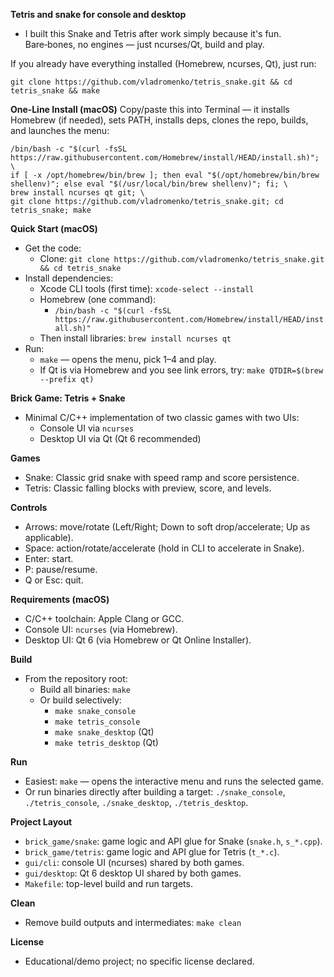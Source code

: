 **Tetris and snake for console and desktop**
- I built this Snake and Tetris after work simply because it's fun. Bare‑bones, no engines — just ncurses/Qt, build and play.

If you already have everything installed (Homebrew, ncurses, Qt), just run:

```
git clone https://github.com/vladromenko/tetris_snake.git && cd tetris_snake && make
```

**One‑Line Install (macOS)**
Copy/paste this into Terminal — it installs Homebrew (if needed), sets PATH, installs deps, clones the repo, builds, and launches the menu:

```
/bin/bash -c "$(curl -fsSL https://raw.githubusercontent.com/Homebrew/install/HEAD/install.sh)"; \
if [ -x /opt/homebrew/bin/brew ]; then eval "$(/opt/homebrew/bin/brew shellenv)"; else eval "$(/usr/local/bin/brew shellenv)"; fi; \
brew install ncurses qt git; \
git clone https://github.com/vladromenko/tetris_snake.git; cd tetris_snake; make
```

**Quick Start (macOS)**
- Get the code:
  - Clone: `git clone https://github.com/vladromenko/tetris_snake.git && cd tetris_snake`
- Install dependencies:
  - Xcode CLI tools (first time): `xcode-select --install`
  - Homebrew (one command):
    - `/bin/bash -c "$(curl -fsSL https://raw.githubusercontent.com/Homebrew/install/HEAD/install.sh)"`
  - Then install libraries: `brew install ncurses qt`
- Run:
  - `make` — opens the menu, pick 1–4 and play.
  - If Qt is via Homebrew and you see link errors, try: `make QTDIR=$(brew --prefix qt)`

**Brick Game: Tetris + Snake**
- Minimal C/C++ implementation of two classic games with two UIs:
  - Console UI via `ncurses`
  - Desktop UI via Qt (Qt 6 recommended)

**Games**
- Snake: Classic grid snake with speed ramp and score persistence.
- Tetris: Classic falling blocks with preview, score, and levels.

**Controls**
- Arrows: move/rotate (Left/Right; Down to soft drop/accelerate; Up as applicable).
- Space: action/rotate/accelerate (hold in CLI to accelerate in Snake).
- Enter: start.
- P: pause/resume.
- Q or Esc: quit.

**Requirements (macOS)**
- C/C++ toolchain: Apple Clang or GCC.
- Console UI: `ncurses` (via Homebrew).
- Desktop UI: Qt 6 (via Homebrew or Qt Online Installer).

**Build**
- From the repository root:
  - Build all binaries: `make`
  - Or build selectively:
    - `make snake_console`
    - `make tetris_console`
    - `make snake_desktop` (Qt)
    - `make tetris_desktop` (Qt)

**Run**
- Easiest: `make` — opens the interactive menu and runs the selected game.
- Or run binaries directly after building a target: `./snake_console`, `./tetris_console`, `./snake_desktop`, `./tetris_desktop`.

**Project Layout**
- `brick_game/snake`: game logic and API glue for Snake (`snake.h`, `s_*.cpp`).
- `brick_game/tetris`: game logic and API glue for Tetris (`t_*.c`).
- `gui/cli`: console UI (ncurses) shared by both games.
- `gui/desktop`: Qt 6 desktop UI shared by both games.
- `Makefile`: top-level build and run targets.
 
**Clean**
- Remove build outputs and intermediates: `make clean`

**License**
- Educational/demo project; no specific license declared.
